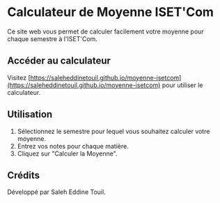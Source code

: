 # Calculateur de Moyenne ISET'Com

Ce site web vous permet de calculer facilement votre moyenne pour chaque semestre à l'ISET'Com. 

## Accéder au calculateur

Visitez [https://saleheddinetouil.github.io/moyenne-isetcom](https://saleheddinetouil.github.io/moyenne-isetcom) pour utiliser le calculateur.

## Utilisation

1. Sélectionnez le semestre pour lequel vous souhaitez calculer votre moyenne.
2. Entrez vos notes pour chaque matière.
3. Cliquez sur "Calculer la Moyenne".

## Crédits

Développé par Saleh Eddine Touil.